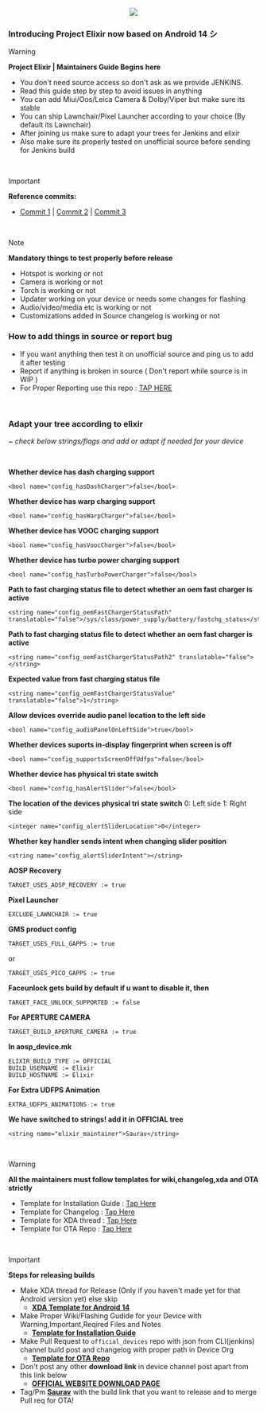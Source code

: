<p align="center">
  <img src="https://i.imgur.com/gcOvt3T.png" />
</p>

### Introducing Project Elixir now based on Android 14 シ

> [!Warning]
> **Project Elixir | Maintainers Guide Begins here**
> - You don't need source access so don't ask as we provide JENKINS.
> - Read this guide step by step to avoid issues in anything
> - You can add Miui/Oos/Leica Camera & Dolby/Viper but make sure its stable
> - You can ship Lawnchair/Pixel Launcher according to your choice (By default its Lawnchair)
> - After joining us make sure to adapt your trees for Jenkins and elixir 
> - Also make sure its properly tested on unofficial source before sending for Jenkins build

<br>

> [!Important]
> **Reference commits:**
> - [Commit 1](https://github.com/ProjectElixir-Devices/device_oneplus_lemonades/commit/f2639e3199645898e676e863cd386744e01a4b9b) | [Commit 2](https://github.com/ProjectElixir-Devices/device_oneplus_lemonades/commit/af9b7835b22c859f91f61a9167dfca0951a1a38e) | [Commit 3](https://github.com/ProjectElixir-Devices/device_xiaomi_violet/commits/UNO/remove_packages)


<br>

> [!Note] 
> **Mandatory things to test properly before release**
> - Hotspot is working or not
> - Camera is working or not
> - Torch is working or not
> - Updater working on your device or needs some changes for flashing
> - Audio/video/media etc is working or not
> - Customizations added in Source changelog is working or not

### How to add things in source or report bug
- If you want anything then test it on unofficial source and ping us to add it after testing
- Report if anything is broken in source ( Don't report while source is in WIP )
- For Proper Reporting use this repo : [TAP HERE](https://github.com/Project-Elixir/issue_tracker/issues/new/choose)

<br>

### Adapt your tree according to elixir 
~ *check below strings/flags and add or adapt if needed for your device*

<br>

**Whether device has dash charging support**
```
<bool name="config_hasDashCharger">false</bool>
```

**Whether device has warp charging support**
```
<bool name="config_hasWarpCharger">false</bool>
```

**Whether device has VOOC charging support**
```
<bool name="config_hasVoocCharger">false</bool>
```

**Whether device has turbo power charging support**
```
<bool name="config_hasTurboPowerCharger">false</bool>
```

**Path to fast charging status file to detect whether an oem fast charger is active**
```
<string name="config_oemFastChargerStatusPath" translatable="false">/sys/class/power_supply/battery/fastchg_status</string>
```

**Path to fast charging status file to detect whether an oem fast charger is active**
```
<string name="config_oemFastChargerStatusPath2" translatable="false"></string>
```

**Expected value from fast charging status file**
```
<string name="config_oemFastChargerStatusValue" translatable="false">1</string>
```

**Allow devices override audio panel location to the left side**
```
<bool name="config_audioPanelOnLeftSide">true</bool>
```

**Whether devices suports in-display fingerprint when screen is off**
```
<bool name="config_supportsScreenOffUdfps">false</bool>
```

**Whether device has physical tri state switch**
```
<bool name="config_hasAlertSlider">false</bool>
```

**The location of the devices physical tri state switch**
         0: Left side
         1: Right side 
```         
<integer name="config_alertSliderLocation">0</integer>
```

**Whether key handler sends intent when changing slider position**
```
<string name="config_alertSliderIntent"></string>
```

**AOSP Recovery**
```
TARGET_USES_AOSP_RECOVERY := true
```

**Pixel Launcher**
```
EXCLUDE_LAWNCHAIR := true
```

**GMS product config**
```
TARGET_USES_FULL_GAPPS := true
```
or
```
TARGET_USES_PICO_GAPPS := true
```

**Faceunlock gets build by default if u want to disable it, then**
```
TARGET_FACE_UNLOCK_SUPPORTED := false
```

**For APERTURE CAMERA**
```
TARGET_BUILD_APERTURE_CAMERA := true
```

**In aosp_device.mk**
```
ELIXIR_BUILD_TYPE := OFFICIAL
BUILD_USERNAME := Elixir
BUILD_HOSTNAME := Elixir
```

**For Extra UDFPS Animation**
```
EXTRA_UDFPS_ANIMATIONS := true
```

**We have switched to strings! add it in OFFICIAL tree**
```
<string name="elixir_maintainer">Saurav</string>
```

<br>

> [!Warning]
> **All the maintainers must follow templates for wiki,changelog,xda and OTA strictly**
> - Template for Installation Guide : [Tap Here](https://github.com/ProjectElixir-Devices/Wiki/blob/UNO/template_for_wiki.md)
> - Template for Changelog : [Tap Here](https://github.com/ProjectElixir-Devices/Changelogs/blob/UNO/template_for_changelog.md)
> - Template for XDA thread : [Tap Here](https://github.com/Project-Elixir/docs/blob/UNO/xda_template.txt)
> - Template for OTA Repo : [Tap Here](https://github.com/ProjectElixir-Devices/official_devices/commit/ff2850392a0ba2f1392dd9b4be686a57bc83d624)

<br>

> [!Important]
> **Steps for releasing builds**
> - Make XDA thread for Release (Only if you haven't made yet for that Android version yet) else skip
>   * **[XDA Template for Android 14](https://raw.githubusercontent.com/Project-Elixir/docs/UNO/xda_template.txt)**
> - Make Proper Wiki/Flashing Gudide for your Device with Warning,Important,Reqired Files and Notes
>   * **[Template for Installation Guide](https://github.com/ProjectElixir-Devices/Wiki/blob/UNO/violet.md)**
> - Make Pull Request to `official_devices` repo with json from CLI(jenkins) channel build post and changelog with proper path in Device Org
>   * **[Template for OTA Repo](https://github.com/ProjectElixir-Devices/official_devices/commit/ff2850392a0ba2f1392dd9b4be686a57bc83d624)**
> - Don't post any other **download link** in device channel post apart from this link below
>   * **[OFFICIAL WEBSITE DOWNLOAD PAGE](https://projectelixiros.com/download)**
> - Tag/Pm **[Saurav](https://telegram.me/ugly_kid_af)** with the build link that you want to release and to merge Pull req for OTA!

